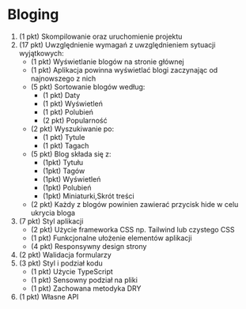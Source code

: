 # Bloging

 1. (1 pkt) Skompilowanie oraz uruchomienie projektu
 2. (17 pkt) Uwzględnienie wymagań z uwzględnieniem sytuacji wyjątkowych:
	- (1 pkt) Wyświetlanie blogów na stronie głównej
	- (1 pkt) Aplikacja powinna wyświetlać blogi zaczynając od najnowszego z nich
	- (5 pkt) Sortowanie blogów według:
		- (1 pkt) Daty
		- (1 pkt) Wyświetleń
		- (1 pkt) Polubień  
		- (2 pkt) Popularność
	- (2 pkt) Wyszukiwanie po: 
		- (1 pkt) Tytule
		- (1 pkt) Tagach
	- (5 pkt) Blog składa się z:
		- (1pkt) Tytułu
		- (1pkt) Tagów
		- (1pkt) Wyświetleń
		- (1pkt) Polubień
		- (1pkt) Miniaturki,Skrót treści
	- (2 pkt) Każdy z blogów powinien zawierać przycisk hide w celu ukrycia bloga
3. (7 pkt) Styl aplikacji
	- (2 pkt) Użycie frameworka CSS np. Tailwind lub czystego CSS
	- (1 pkt) Funkcjonalne ułożenie elementów aplikacji
	- (4 pkt) Responsywny design strony
4. (2 pkt) Walidacja formularzy
5. (3 pkt) Styl i podział kodu
	- (1 pkt) Użycie TypeScript
	- (1 pkt) Sensowny podział na pliki
	- (1 pkt) Zachowana metodyka DRY
6. (1 pkt) Własne API

